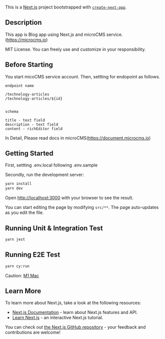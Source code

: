 This is a [Next.js](https://nextjs.org/) project bootstrapped with [`create-next-app`](https://github.com/vercel/next.js/tree/canary/packages/create-next-app).

## Description

This app is Blog app using Next.js and microCMS service.(https://microcms.io)

MIT License. You can freely use and customize in your responsibility.

## Before Starting

You start micoCMS service account.
Then, settting for endopoint as follows.

```
endpoint name

/technology-articles
/technology-articles/${id}


schema

title - text field
description - text field
content - richEditor field

```

In Detail, Please read docs in microCMS(https://document.microcms.io)

## Getting Started

First, settting .env.local following .env.sample

Secondly, run the development server:

```bash
yarn install
yarn dev
```

Open [http://localhost:3000](http://localhost:3000) with your browser to see the result.

You can start editing the page by modifying `src/**`. The page auto-updates as you edit the file.

## Running Unit & Integration Test

```bash
yarn jest
```

## Running E2E Test

```bash
yarn cy:run
```

Caution: [M1 Mac](https://www.cypress.io/blog/2021/01/20/running-cypress-on-the-apple-m1-silicon-arm-architecture-using-rosetta-2/)

## Learn More

To learn more about Next.js, take a look at the following resources:

- [Next.js Documentation](https://nextjs.org/docs) - learn about Next.js features and API.
- [Learn Next.js](https://nextjs.org/learn) - an interactive Next.js tutorial.

You can check out [the Next.js GitHub repository](https://github.com/vercel/next.js/) - your feedback and contributions are welcome!

